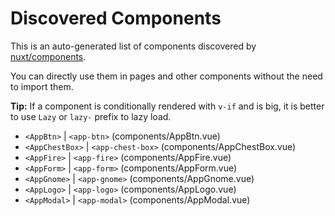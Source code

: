 # Discovered Components

This is an auto-generated list of components discovered by [nuxt/components](https://github.com/nuxt/components).

You can directly use them in pages and other components without the need to import them.

**Tip:** If a component is conditionally rendered with `v-if` and is big, it is better to use `Lazy` or `lazy-` prefix to lazy load.

- `<AppBtn>` | `<app-btn>` (components/AppBtn.vue)
- `<AppChestBox>` | `<app-chest-box>` (components/AppChestBox.vue)
- `<AppFire>` | `<app-fire>` (components/AppFire.vue)
- `<AppForm>` | `<app-form>` (components/AppForm.vue)
- `<AppGnome>` | `<app-gnome>` (components/AppGnome.vue)
- `<AppLogo>` | `<app-logo>` (components/AppLogo.vue)
- `<AppModal>` | `<app-modal>` (components/AppModal.vue)
